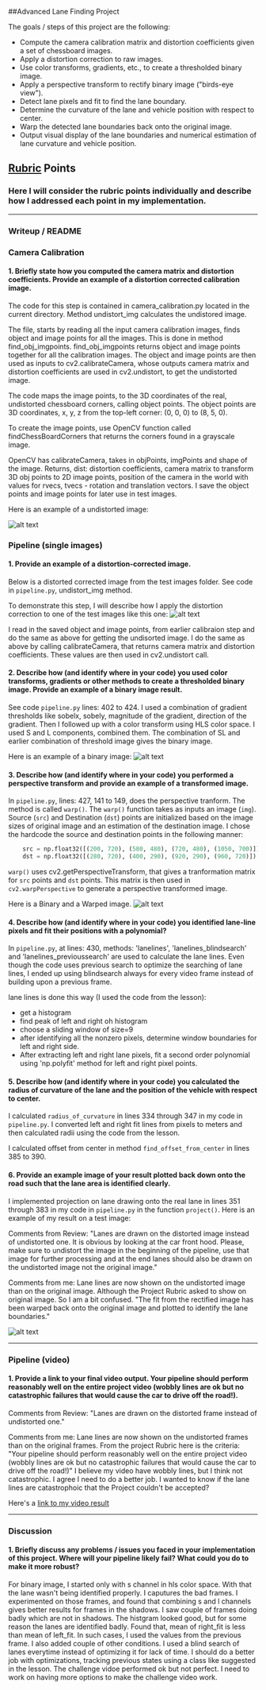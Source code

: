 ##Advanced Lane Finding Project

The goals / steps of this project are the following:

* Compute the camera calibration matrix and distortion coefficients given a set of chessboard images.
* Apply a distortion correction to raw images.
* Use color transforms, gradients, etc., to create a thresholded binary image.
* Apply a perspective transform to rectify binary image ("birds-eye view").
* Detect lane pixels and fit to find the lane boundary.
* Determine the curvature of the lane and vehicle position with respect to center.
* Warp the detected lane boundaries back onto the original image.
* Output visual display of the lane boundaries and numerical estimation of lane curvature and vehicle position.

[//]: # (Image References)

[image1]: ./output_images/undistort_output.png "Undistorted"
[image2]: ./output_images/test1.jpg "Road Transformed"
[image3]: ./output_images/binary_combo_example.png "Binary Example"
[image4]: ./output_images/warped_straight_lines.png "Warp Example"
[image6]: ./output_images/example_output.png "Output"
[video1]: ./output_images/project_video_mapped.mp4 "Video"

## [Rubric](https://review.udacity.com/#!/rubrics/571/view) Points

### Here I will consider the rubric points individually and describe how I addressed each point in my implementation.  

---

### Writeup / README

### Camera Calibration

#### 1. Briefly state how you computed the camera matrix and distortion coefficients. Provide an example of a distortion corrected calibration image.

The code for this step is contained in camera_calibration.py located in the current directory. Method undistort_img calculates the undistored image.

The file, starts by reading all the input camera calibration images, finds object and image points for all the images. This is done in method find_obj_imgpoints. find_obj_imgpoints returns object and image points together for all the calibration images. The object and image points are then used as inputs to cv2.calibrateCamera, whose outputs camera matrix and distortion coefficients are used in cv2.undistort, to get the undistorted image.

The code maps the image points, to the 3D coordinates of the real, undistorted chessboard corners, calling object points. The object points are 3D coordinates, x, y, z from the top-left corner: (0, 0, 0) to (8, 5, 0). 

To create the image points, use OpenCV function called findChessBoardCorners that returns the corners found in a grayscale image.

OpenCV has calibrateCamera, takes in objPoints, imgPoints and shape of the image. Returns, dist: distortion coefficients, camera matrix to transform 3D obj points to 2D image points, position of the camera in the world with values for rvecs, tvecs - rotation and translation vectors. 
I save the object points and image points for later use in test images.

Here is an example of a undistorted image:

![alt text][image1]

### Pipeline (single images)

#### 1. Provide an example of a distortion-corrected image.

Below is a distorted corrected image from the test images folder. See code in `pipeline.py`, undistort_img method.
 
To demonstrate this step, I will describe how I apply the distortion correction to one of the test images like this one:
![alt text][image2]

I read in the saved object and image points, from earlier calibraion step and do the same as above for getting the undisorted image. I do the same as above by calling calibrateCamera, that returns camera matrix and distortion coefficients.  These values are then used in cv2.undistort call.



#### 2. Describe how (and identify where in your code) you used color transforms, gradients or other methods to create a thresholded binary image.  Provide an example of a binary image result.

See code `pipeline.py` lines: 402 to 424.
I used a combination of gradient thresholds like sobelx, sobely, magnitude of the gradient, direction of the gradient.
Then I followed up with a color transform using HLS color space. I used S and L components, combined them. The combination of SL and earlier combination of threshold image gives the binary image. 

Here is an example of a binary image:
![alt text][image3]

#### 3. Describe how (and identify where in your code) you performed a perspective transform and provide an example of a transformed image.

In `pipeline.py`, lines: 427, 141 to 149, does the perspective tranform. The method is called `warp()`.
The `warp()` function takes as inputs an image (`img`). Source (`src`) and Destination (`dst`) points are initialized based on the image sizes of original image and an estimation of the destination image.  I chose the hardcode the source and destination points in the following manner:

```python
    src = np.float32([(200, 720), (580, 480), (720, 480), (1050, 700)])
    dst = np.float32([(280, 720), (400, 290), (920, 290), (960, 720)])
```

`warp()` uses cv2.getPerspectiveTransform, that gives a tranformation matrix for `src` points and `dst` points. This matrix is then used in `cv2.warpPerspective` to generate a perspective transformed image.

Here is a Binary and a Warped image.
![alt text][image4]

#### 4. Describe how (and identify where in your code) you identified lane-line pixels and fit their positions with a polynomial?

In `pipeline.py`, at lines: 430, methods: 'lanelines', 'lanelines_blindsearch' and 'lanelines_previoussearch' are used to calculate the lane lines. Even though the code uses previous search to optimize the searching of lane lines, I ended up using blindsearch always for every video frame instead of building upon a previous frame. 

lane lines is done this way (I used the code from the lesson):

* get a histogram
* find peak of left and right oh histogram
* choose a sliding window of size=9
* after identifying all the nonzero pixels, determine window boundaries for left and right side.
* After extracting left and right lane pixels, fit a second order polynomial using 'np.polyfit' method for left and right pixel points.


#### 5. Describe how (and identify where in your code) you calculated the radius of curvature of the lane and the position of the vehicle with respect to center.

I calculated `radius_of_curvature` in lines 334 through 347 in my code in `pipeline.py`. I converted left and right fit lines from pixels to meters and then calculated radii using the code from the lesson.

I calculated offset from center in method `find_offset_from_center` in lines 385 to 390.

#### 6. Provide an example image of your result plotted back down onto the road such that the lane area is identified clearly.

I implemented projection on lane drawing onto the real lane in lines 351 through 383 in my code in `pipeline.py` in the function `project()`.  Here is an example of my result on a test image:


Comments from Review:
"Lanes are drawn on the distorted image instead of undistorted one. It is obvious by looking at the car front hood. Please, make sure to undistort the image in the beginning of the pipeline, use that image for further processing and at the end lanes should also be drawn on the undistorted image not the original image."

Comments from me:
Lane lines are now shown on the undistorted image than on the original image. Although the Project Rubric asked to show on original image. So I am a bit confused.
"The fit from the rectified image has been warped back onto the original image and plotted to identify the lane boundaries."


![alt text][image6]

---

### Pipeline (video)

#### 1. Provide a link to your final video output.  Your pipeline should perform reasonably well on the entire project video (wobbly lines are ok but no catastrophic failures that would cause the car to drive off the road!).

Comments from Review:
"Lanes are drawn on the distorted frame instead of undistorted one."

Comments from me:
Lane lines are now shown on the undistorted frames than on the original frames. 
From the project Rubric here is the criteria:
"Your pipeline should perform reasonably well on the entire project video (wobbly lines are ok but no catastrophic failures that would cause the car to drive off the road!)"
I believe my video have wobbly lines, but I think not catastrophic. I agree I need to do a better job. I wanted to know if the lane lines are catastrophoic that the Project couldn't be accepted?


Here's a [link to my video result](./output_images/project_video_mapped.mp4)

---

### Discussion

#### 1. Briefly discuss any problems / issues you faced in your implementation of this project.  Where will your pipeline likely fail?  What could you do to make it more robust?

For binary image, I started only with s channel in hls color space. With that the lane wasn't being identified properly. I caputures the bad frames. I experimented on those frames, and found that combining s and l channels gives better results for frames in the shadows. I saw couple of frames doing badly which are not in shadows. The histgram looked good, but for some reason the lanes are identified badly. Found that, mean of right_fit is less than mean of left_fit. In such cases, I used the values from the previous frame. I also added couple of other conditions. I used a blind search of lanes everytime instead of optimizing it for lack of time. I should do a better job with optimizations, tracking previous states using a class like suggested in the lesson. The challenge vidoe performed ok but not perfect. I need to work on having more options to make the challenge video work.